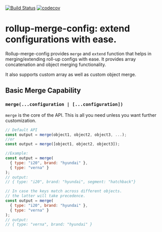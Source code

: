 [![Build Status](https://travis-ci.org/kjoshi1988/rollup-merge-config.svg)](https://travis-ci.org/github/kjoshi1988/rollup-merge-config) [![codecov](https://codecov.io/gh/kjoshi1988/rollup-merge-config/branch/master/graph/badge.svg)](https://codecov.io/gh/kjoshi1988/rollup-merge-config)

# rollup-merge-config: extend configurations with ease.
Rollup-merge-config provides `merge` and `extend` function that helps in merging/extending roll-up configs with ease.
It provides array concatenation and object merging functionality.

It also supports custom array as well as custom object merge.

## Basic Merge Capability

### **`merge(...configuration | [...configuration])`**

`merge` is the core of the API. 
This is all you need unless you want further customization.

```javascript
// Default API
const output = merge(object1, object2, object3, ...);
//or
const output = merge([object1, object2, object3]);

//Example:
const output = merge(
  { type: "i20", brand: "hyundai" },
  { type: "verna" }
);
// output:
// { type: "i20", brand: "hyundai", segment: "hatchback"}

// In case the keys match across different objects.
// the latter will take precedence.
const output = merge(
  { type: "i20", brand: "hyundai" },
  { type: "verna" }
);
// output:
// { type: "verna", brand: "hyundai" }
```
